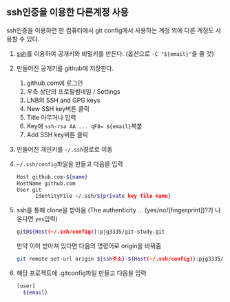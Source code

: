 ## ssh인증을 이용한 다른계정 사용
ssh인증을 이용하면 한 컴퓨터에서 git config에서 사용하는 계정 외에 다른 계정도 사용할 수 있다.

1. [ssh](https://github.com/pjg3335/.-study/blob/6fdc78e335d39b38a44b0a3d58bbabb9b2e711a2/ssh.md)를 이용하여 공개키와 비밀키를 만든다. (옵션으로 `-C "${email}"`을 줄 것)
2. 만들어진 공개키를 github에 저장한다.
    1. github.com에 로그인
    2. 우측 상단의 프로필썸네일 / Settings
    3. LNB의 SSH and GPG keys
    4. New SSH key버튼 클릭
    5. Title 아무거나 입력
    6. Key에 `ssh-rsa AA ... qF8= ${email}`복붙
    7. Add SSH key버튼 클릭
3. 만들어진 개인키를 `~/.ssh`경로로 이동
4. `~/.ssh/config`파일을 만들고 다음을 입력
    ```bash
    Host github.com-${name}
    HostName github.com
    User git
          IdentityFile ~/.ssh/${private key file name}
    ```
5. ssh를 통해 clone을 받아옴 (The authenticity ... (yes/no/[fingerprint])?가 나온다면 `yes`입력)
    ```bash
    git@${Host(~/.ssh/config)}:pjg3335/git-study.git
    ```
    만약 이미 받아져 있다면 다음의 명령어로 origin을 바꿔줌

    ```bash
    git remote set-url origin ${ssh주소}-${Host(~/.ssh/config)}:pjg3335/git-study.git
    ```
6. 해당 프로젝트에 .gitconfig파일 만들고 다음을 입력
    ```bash
    [user]
      ${email}
    ```